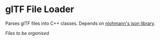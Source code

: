 # glTF File Loader

Parses glTF files into C++ classes. Depends on [nlohmann's json library](https://github.com/nlohmann/json).

*Files to be organised*
